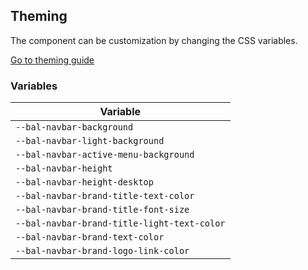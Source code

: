 ## Theming

The component can be customization by changing the CSS variables.

<a class="sb-unstyled button is-primary" href="../?path=/docs/development-theming--page">Go to theming guide</a>

<!-- START: human documentation -->

<!-- END: human documentation -->

### Variables​

| Variable                                    |
| ------------------------------------------- |
| `--bal-navbar-background`                   |
| `--bal-navbar-light-background`             |
| `--bal-navbar-active-menu-background`       |
| `--bal-navbar-height`                       |
| `--bal-navbar-height-desktop`               |
| `--bal-navbar-brand-title-text-color`       |
| `--bal-navbar-brand-title-font-size`        |
| `--bal-navbar-brand-title-light-text-color` |
| `--bal-navbar-brand-text-color`             |
| `--bal-navbar-brand-logo-link-color`        |
